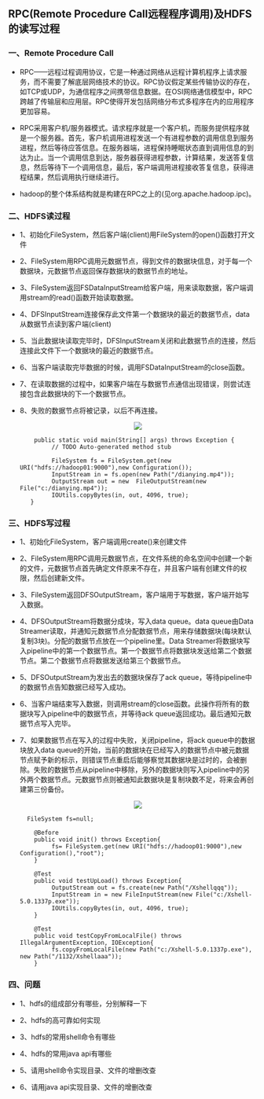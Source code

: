 ## RPC(Remote Procedure Call远程程序调用)及HDFS的读写过程

### 一、Remote Procedure Call
* RPC——远程过程调用协议，它是一种通过网络从远程计算机程序上请求服务，而不需要了解底层网络技术的协议。RPC协议假定某些传输协议的存在，如TCP或UDP，为通信程序之间携带信息数据。在OSI网络通信模型中，RPC跨越了传输层和应用层。RPC使得开发包括网络分布式多程序在内的应用程序更加容易。

* RPC采用客户机/服务器模式。请求程序就是一个客户机，而服务提供程序就是一个服务器。首先，客户机调用进程发送一个有进程参数的调用信息到服务进程，然后等待应答信息。在服务器端，进程保持睡眠状态直到调用信息的到达为止。当一个调用信息到达，服务器获得进程参数，计算结果，发送答复信息，然后等待下一个调用信息，最后，客户端调用进程接收答复信息，获得进程结果，然后调用执行继续进行。

* hadoop的整个体系结构就是构建在RPC之上的(见org.apache.hadoop.ipc)。

### 二、HDFS读过程
* 1、初始化FileSystem，然后客户端(client)用FileSystem的open()函数打开文件

* 2、FileSystem用RPC调用元数据节点，得到文件的数据块信息，对于每一个数据块，元数据节点返回保存数据块的数据节点的地址。

* 3、FileSystem返回FSDataInputStream给客户端，用来读取数据，客户端调用stream的read()函数开始读取数据。

* 4、DFSInputStream连接保存此文件第一个数据块的最近的数据节点，data从数据节点读到客户端(client)

* 5、当此数据块读取完毕时，DFSInputStream关闭和此数据节点的连接，然后连接此文件下一个数据块的最近的数据节点。

* 6、当客户端读取完毕数据的时候，调用FSDataInputStream的close函数。

* 7、在读取数据的过程中，如果客户端在与数据节点通信出现错误，则尝试连接包含此数据块的下一个数据节点。

* 8、失败的数据节点将被记录，以后不再连接。


     <div align="center"><img src="https://github.com/sunnyandgood/BigData/blob/master/HDFS/img/HDFS%E8%AF%BB%E8%BF%87%E7%A8%8B.png"/></div>


          public static void main(String[] args) throws Exception {
               // TODO Auto-generated method stub
               
               FileSystem fs = FileSystem.get(new URI("hdfs://hadoop01:9000"),new Configuration());
               InputStream in = fs.open(new Path("/dianying.mp4"));
               OutputStream out = new  FileOutputStream(new File("c:/dianying.mp4"));
               IOUtils.copyBytes(in, out, 4096, true);		
	     }


### 三、HDFS写过程

* 1、初始化FileSystem，客户端调用create()来创建文件

* 2、FileSystem用RPC调用元数据节点，在文件系统的命名空间中创建一个新的文件，元数据节点首先确定文件原来不存在，并且客户端有创建文件的权限，然后创建新文件。

* 3、FileSystem返回DFSOutputStream，客户端用于写数据，客户端开始写入数据。

* 4、DFSOutputStream将数据分成块，写入data queue。data queue由Data Streamer读取，并通知元数据节点分配数据节点，用来存储数据块(每块默认复制3块)。分配的数据节点放在一个pipeline里。Data Streamer将数据块写入pipeline中的第一个数据节点。第一个数据节点将数据块发送给第二个数据节点。第二个数据节点将数据发送给第三个数据节点。

* 5、DFSOutputStream为发出去的数据块保存了ack queue，等待pipeline中的数据节点告知数据已经写入成功。

* 6、当客户端结束写入数据，则调用stream的close函数。此操作将所有的数据块写入pipeline中的数据节点，并等待ack queue返回成功。最后通知元数据节点写入完毕。

* 7、如果数据节点在写入的过程中失败，关闭pipeline，将ack queue中的数据块放入data queue的开始，当前的数据块在已经写入的数据节点中被元数据节点赋予新的标示，则错误节点重启后能够察觉其数据块是过时的，会被删除。失败的数据节点从pipeline中移除，另外的数据块则写入pipeline中的另外两个数据节点。元数据节点则被通知此数据块是复制块数不足，将来会再创建第三份备份。
 
    <div align="center"><img src="https://github.com/sunnyandgood/BigData/blob/master/HDFS/img/HDFS%E5%86%99%E8%BF%87%E7%A8%8B.png"/></div>


     	FileSystem fs=null;
	
          @Before
          public void init() throws Exception{
               fs= FileSystem.get(new URI("hdfs://hadoop01:9000"),new Configuration(),"root");
          }

          @Test
          public void testUpLoad() throws Exception{
               OutputStream out = fs.create(new Path("/Xshellqqq"));
               InputStream in = new FileInputStream(new File("c:/Xshell-5.0.1337p.exe"));
               IOUtils.copyBytes(in, out, 4096, true);
          }

          @Test
          public void testCopyFromLocalFile() throws IllegalArgumentException, IOException{
               fs.copyFromLocalFile(new Path("c:/Xshell-5.0.1337p.exe"), new Path("/1132/Xshellaaa"));
          }


### 四、问题

* 1、hdfs的组成部分有哪些，分别解释一下

* 2、hdfs的高可靠如何实现

* 3、hdfs的常用shell命令有哪些

* 4、hdfs的常用java api有哪些

* 5、请用shell命令实现目录、文件的增删改查

* 6、请用java api实现目录、文件的增删改查
